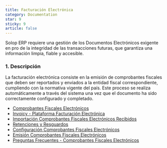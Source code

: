```yaml
---
title: Facturación Electrónica
category: Documentation
star: 9
sticky: 9
article: false
---
```

Solop ERP requiere una gestión de los Documentos Electrónicos exigente en pro de la integridad de las transacciones futuras, que garantiza una información limpia, fiable y accesible.

### 1. Descripción

La facturación electrónica consiste en la emisión de comprobantes fiscales que deben ser reportados y enviados a la entidad fiscal correspondiente, cumpliendo con la normativa vigente del país. Este proceso se realiza automáticamente a través del sistema una vez que el documento ha sido correctamente configurado y completado.

- [Comprobantes Fiscales Electrónicos](cfe-documents)
- [Invoicy - Plataforma Facturación Electrónica](electronic-billing-supplier)
- [Importación Comprobantes Fiscales Electrónicos Recibidos](import-cfe-received)
- [Retenciones y Resguardos](withholding)
- [Configuración Comprobantes Fiscales Electrónicos](configuration)
- [Emisión Comprobantes Fiscales Electrónicos](inssuance)
- [Preguntas Frecuentes - Comprobantes Fiscales Electrónicos](frequently_ask)